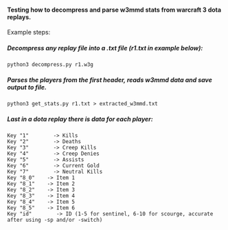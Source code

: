 
#### Testing how to decompress and parse w3mmd stats from warcraft 3 dota replays.

Example steps:

##### Decompress any replay file into a .txt file (r1.txt in example below):

```
python3 decompress.py r1.w3g
```

##### Parses the players from the first header, reads w3mmd data and save output to file.

```
python3 get_stats.py r1.txt > extracted_w3mmd.txt
```

##### Last in a dota replay there is data for each player:
```
Key "1"        -> Kills
Key "2"        -> Deaths
Key "3"        -> Creep Kills
Key "4"        -> Creep Denies
Key "5"        -> Assists
Key "6"        -> Current Gold
Key "7"        -> Neutral Kills
Key "8_0"    -> Item 1
Key "8_1"    -> Item 2
Key "8_2"    -> Item 3
Key "8_3"    -> Item 4
Key "8_4"    -> Item 5
Key "8_5"    -> Item 6
Key "id"        -> ID (1-5 for sentinel, 6-10 for scourge, accurate after using -sp and/or -switch)
```
